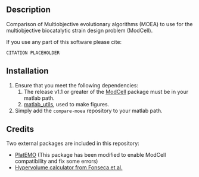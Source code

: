 ## Description
Comparison of Multiobjective evolutionary algorithms (MOEA) to use
for the multiobjective biocatalytic strain design problem (ModCell).

If you use any part of this software please cite:

~~~
CITATION PLACEHOLDER
~~~

## Installation
1. Ensure that you meet the following dependencies:
	1. The release v1.1 or greater of the [ModCell](<++>) package must be
	   in your matlab path.
	2. [matlab_utils](https://github.com/TrinhLab/matlab_utils),  used to make figures.
2. Simply add the `compare-moea` repository to your matlab path.

## Credits
Two external packages are included in this repository:

- [PlatEMO](https://github.com/BIMK/PlatEMO) (This package has been modified to
 enable ModCell compatibility and fix some errors)
- [Hypervolume calculator from Fonseca et al.](http://lopez-ibanez.eu/hypervolume#download)
